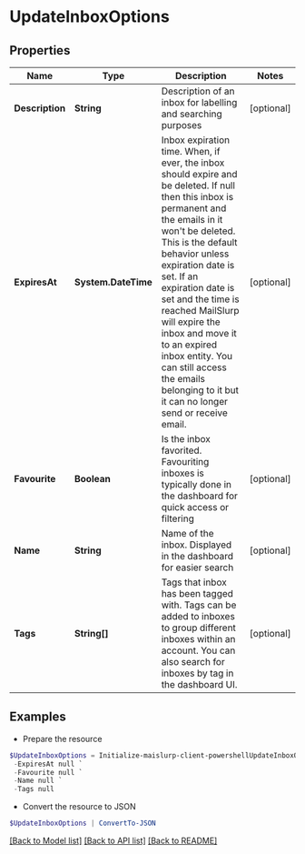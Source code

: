 # UpdateInboxOptions
## Properties

Name | Type | Description | Notes
------------ | ------------- | ------------- | -------------
**Description** | **String** | Description of an inbox for labelling and searching purposes | [optional] 
**ExpiresAt** | **System.DateTime** | Inbox expiration time. When, if ever, the inbox should expire and be deleted. If null then this inbox is permanent and the emails in it won&#39;t be deleted. This is the default behavior unless expiration date is set. If an expiration date is set and the time is reached MailSlurp will expire the inbox and move it to an expired inbox entity. You can still access the emails belonging to it but it can no longer send or receive email. | [optional] 
**Favourite** | **Boolean** | Is the inbox favorited. Favouriting inboxes is typically done in the dashboard for quick access or filtering | [optional] 
**Name** | **String** | Name of the inbox. Displayed in the dashboard for easier search | [optional] 
**Tags** | **String[]** | Tags that inbox has been tagged with. Tags can be added to inboxes to group different inboxes within an account. You can also search for inboxes by tag in the dashboard UI. | [optional] 

## Examples

- Prepare the resource
```powershell
$UpdateInboxOptions = Initialize-maislurp-client-powershellUpdateInboxOptions  -Description null `
 -ExpiresAt null `
 -Favourite null `
 -Name null `
 -Tags null
```

- Convert the resource to JSON
```powershell
$UpdateInboxOptions | ConvertTo-JSON
```

[[Back to Model list]](../README#documentation-for-models) [[Back to API list]](../README#documentation-for-api-endpoints) [[Back to README]](../README)

